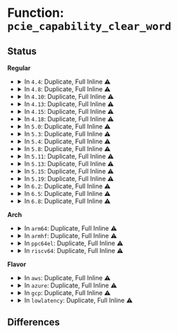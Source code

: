 # Function: <code>pcie_capability_clear_word</code>

## Status
<b>Regular</b>
<ul>
<li>
<details>
<summary>In <code>4.4</code>: Duplicate, Full Inline ⚠️</summary>

**Collision:** Static Duplication

**Inline:** Full

**Transformation:** False

**Instances:**

```
In drivers/pci/pci.c (ffffffff81437af4)
Location: include/linux/pci.h:954
Inline: True
Inline callers:
  - drivers/pci/pci.c:pci_configure_ari
```
```
In drivers/pci/pcie/portdrv_core.c (ffffffff81448e8e)
Location: include/linux/pci.h:954
Inline: True
Inline callers:
  - drivers/pci/pcie/portdrv_core.c:pcie_port_device_register
```
```
In drivers/pci/pcie/aer/aerdrv_core.c (ffffffff81449b7d)
Location: include/linux/pci.h:954
Inline: True
Inline callers:
  - drivers/pci/pcie/aer/aerdrv_core.c:pci_disable_pcie_error_reporting
```
```
In drivers/pci/pcie/aer/aerdrv.c (ffffffff8144b259)
Location: include/linux/pci.h:954
Inline: True
Inline callers:
  - drivers/pci/pcie/aer/aerdrv.c:aer_probe
```
```
In drivers/pci/pcie/pme.c (ffffffff8144b6f7)
Location: include/linux/pci.h:954
Inline: True
Inline callers:
  - drivers/pci/pcie/pme.c:pcie_pme_suspend
  - drivers/pci/pcie/pme.c:pcie_pme_irq
  - drivers/pci/pcie/pme.c:pcie_pme_probe
```
</details>
</li>
<li>
<details>
<summary>In <code>4.8</code>: Duplicate, Full Inline ⚠️</summary>

**Collision:** Static Duplication

**Inline:** Full

**Transformation:** False

**Instances:**

```
In drivers/pci/pci.c (ffffffff81483714)
Location: include/linux/pci.h:965
Inline: True
Inline callers:
  - drivers/pci/pci.c:pci_configure_ari
```
```
In drivers/pci/pcie/portdrv_core.c (ffffffff81495000)
Location: include/linux/pci.h:965
Inline: True
Inline callers:
  - drivers/pci/pcie/portdrv_core.c:pcie_port_device_register
```
```
In drivers/pci/pcie/aer/aerdrv_core.c (ffffffff81495e3d)
Location: include/linux/pci.h:965
Inline: True
Inline callers:
  - drivers/pci/pcie/aer/aerdrv_core.c:pci_disable_pcie_error_reporting
```
```
In drivers/pci/pcie/aer/aerdrv.c (ffffffff814974e9)
Location: include/linux/pci.h:965
Inline: True
Inline callers:
  - drivers/pci/pcie/aer/aerdrv.c:aer_probe
```
```
In drivers/pci/pcie/pme.c (ffffffff81497956)
Location: include/linux/pci.h:965
Inline: True
Inline callers:
  - drivers/pci/pcie/pme.c:pcie_pme_suspend
  - drivers/pci/pcie/pme.c:pcie_pme_probe
  - drivers/pci/pcie/pme.c:pcie_pme_irq
```
</details>
</li>
<li>
<details>
<summary>In <code>4.10</code>: Duplicate, Full Inline ⚠️</summary>

**Collision:** Static Duplication

**Inline:** Full

**Transformation:** False

**Instances:**

```
In drivers/pci/pci.c (ffffffff814a4e74)
Location: include/linux/pci.h:995
Inline: True
Inline callers:
  - drivers/pci/pci.c:pci_configure_ari
```
```
In drivers/pci/pcie/portdrv_core.c (ffffffff814b69b0)
Location: include/linux/pci.h:995
Inline: True
Inline callers:
  - drivers/pci/pcie/portdrv_core.c:pcie_port_device_register
```
```
In drivers/pci/pcie/aer/aerdrv_core.c (ffffffff814b77dd)
Location: include/linux/pci.h:995
Inline: True
Inline callers:
  - drivers/pci/pcie/aer/aerdrv_core.c:pci_disable_pcie_error_reporting
```
```
In drivers/pci/pcie/aer/aerdrv.c (ffffffff814b8e12)
Location: include/linux/pci.h:995
Inline: True
Inline callers:
  - drivers/pci/pcie/aer/aerdrv.c:aer_probe
```
```
In drivers/pci/pcie/pme.c (ffffffff814b92d6)
Location: include/linux/pci.h:995
Inline: True
Inline callers:
  - drivers/pci/pcie/pme.c:pcie_pme_suspend
  - drivers/pci/pcie/pme.c:pcie_pme_probe
  - drivers/pci/pcie/pme.c:pcie_pme_irq
```
</details>
</li>
<li>
<details>
<summary>In <code>4.13</code>: Duplicate, Full Inline ⚠️</summary>

**Collision:** Static Duplication

**Inline:** Full

**Transformation:** False

**Instances:**

```
In drivers/pci/probe.c (ffffffff814a67af)
Location: include/linux/pci.h:996
Inline: True
Inline callers:
  - drivers/pci/probe.c:pci_configure_device
```
```
In drivers/pci/pci.c (ffffffff814aeee7)
Location: include/linux/pci.h:996
Inline: True
Inline callers:
  - drivers/pci/pci.c:pci_configure_ari
```
```
In drivers/pci/pcie/portdrv_core.c (ffffffff814c1292)
Location: include/linux/pci.h:996
Inline: True
Inline callers:
  - drivers/pci/pcie/portdrv_core.c:pcie_port_device_register
```
```
In drivers/pci/pcie/aer/aerdrv_core.c (ffffffff814c20b6)
Location: include/linux/pci.h:996
Inline: True
Inline callers:
  - drivers/pci/pcie/aer/aerdrv_core.c:pci_disable_pcie_error_reporting
```
```
In drivers/pci/pcie/aer/aerdrv.c (ffffffff814c3632)
Location: include/linux/pci.h:996
Inline: True
Inline callers:
  - drivers/pci/pcie/aer/aerdrv.c:aer_probe
```
```
In drivers/pci/pcie/pme.c (ffffffff814c3a6b)
Location: include/linux/pci.h:996
Inline: True
Inline callers:
  - drivers/pci/pcie/pme.c:pcie_pme_suspend
  - drivers/pci/pcie/pme.c:pcie_pme_probe
  - drivers/pci/pcie/pme.c:pcie_pme_irq
```
</details>
</li>
<li>
<details>
<summary>In <code>4.15</code>: Duplicate, Full Inline ⚠️</summary>

**Collision:** Static Duplication

**Inline:** Full

**Transformation:** False

**Instances:**

```
In drivers/pci/probe.c (ffffffff814e6c42)
Location: include/linux/pci.h:1021
Inline: True
Inline callers:
  - drivers/pci/probe.c:pci_configure_device
```
```
In drivers/pci/pci.c (ffffffff814ee2b7)
Location: include/linux/pci.h:1021
Inline: True
Inline callers:
  - drivers/pci/pci.c:pci_configure_ari
```
```
In drivers/pci/pcie/portdrv_core.c (ffffffff81501716)
Location: include/linux/pci.h:1021
Inline: True
Inline callers:
  - drivers/pci/pcie/portdrv_core.c:pcie_port_device_register
```
```
In drivers/pci/pcie/aer/aerdrv_core.c (ffffffff815022d6)
Location: include/linux/pci.h:1021
Inline: True
Inline callers:
  - drivers/pci/pcie/aer/aerdrv_core.c:pci_disable_pcie_error_reporting
```
```
In drivers/pci/pcie/aer/aerdrv.c (ffffffff81503872)
Location: include/linux/pci.h:1021
Inline: True
Inline callers:
  - drivers/pci/pcie/aer/aerdrv.c:aer_probe
```
```
In drivers/pci/pcie/pme.c (ffffffff81503cab)
Location: include/linux/pci.h:1021
Inline: True
Inline callers:
  - drivers/pci/pcie/pme.c:pcie_pme_suspend
  - drivers/pci/pcie/pme.c:pcie_pme_probe
  - drivers/pci/pcie/pme.c:pcie_pme_irq
```
</details>
</li>
<li>
<details>
<summary>In <code>4.18</code>: Duplicate, Full Inline ⚠️</summary>

**Collision:** Static Duplication

**Inline:** Full

**Transformation:** False

**Instances:**

```
In drivers/pci/probe.c (ffffffff81516250)
Location: include/linux/pci.h:1016
Inline: True
Inline callers:
  - drivers/pci/probe.c:pci_configure_device
```
```
In drivers/pci/pci.c (ffffffff8151df2b)
Location: include/linux/pci.h:1016
Inline: True
Inline callers:
  - drivers/pci/pci.c:pci_configure_ari
```
```
In drivers/pci/pcie/portdrv_core.c (ffffffff81530326)
Location: include/linux/pci.h:1016
Inline: True
Inline callers:
  - drivers/pci/pcie/portdrv_core.c:pcie_port_device_register
```
```
In drivers/pci/pcie/aer.c (ffffffff81533bb3)
Location: include/linux/pci.h:1016
Inline: True
Inline callers:
  - drivers/pci/pcie/aer.c:aer_probe
  - drivers/pci/pcie/aer.c:pci_disable_pcie_error_reporting
```
```
In drivers/pci/pcie/pme.c (ffffffff81534fb9)
Location: include/linux/pci.h:1016
Inline: True
Inline callers:
  - drivers/pci/pcie/pme.c:pcie_pme_suspend
  - drivers/pci/pcie/pme.c:pcie_pme_probe
  - drivers/pci/pcie/pme.c:pcie_pme_irq
```
</details>
</li>
<li>
<details>
<summary>In <code>5.0</code>: Duplicate, Full Inline ⚠️</summary>

**Collision:** Static Duplication

**Inline:** Full

**Transformation:** False

**Instances:**

```
In drivers/pci/probe.c (ffffffff8152bd7d)
Location: include/linux/pci.h:1052
Inline: True
Inline callers:
  - drivers/pci/probe.c:pci_configure_device
```
```
In drivers/pci/pci.c (ffffffff8153368b)
Location: include/linux/pci.h:1052
Inline: True
Inline callers:
  - drivers/pci/pci.c:pci_configure_ari
```
```
In drivers/pci/pcie/portdrv_core.c (ffffffff815477e6)
Location: include/linux/pci.h:1052
Inline: True
Inline callers:
  - drivers/pci/pcie/portdrv_core.c:pcie_port_device_register
```
```
In drivers/pci/pcie/aer.c (ffffffff8154b072)
Location: include/linux/pci.h:1052
Inline: True
Inline callers:
  - drivers/pci/pcie/aer.c:aer_probe
  - drivers/pci/pcie/aer.c:pci_disable_pcie_error_reporting
```
```
In drivers/pci/pcie/pme.c (ffffffff8154c1c9)
Location: include/linux/pci.h:1052
Inline: True
Inline callers:
  - drivers/pci/pcie/pme.c:pcie_pme_suspend
  - drivers/pci/pcie/pme.c:pcie_pme_probe
  - drivers/pci/pcie/pme.c:pcie_pme_irq
```
</details>
</li>
<li>
<details>
<summary>In <code>5.3</code>: Duplicate, Full Inline ⚠️</summary>

**Collision:** Static Duplication

**Inline:** Full

**Transformation:** False

**Instances:**

```
In drivers/pci/probe.c (ffffffff8155a866)
Location: include/linux/pci.h:1113
Inline: True
Inline callers:
  - drivers/pci/probe.c:pci_configure_device
```
```
In drivers/pci/pci.c (ffffffff81562b6b)
Location: include/linux/pci.h:1113
Inline: True
Inline callers:
  - drivers/pci/pci.c:pci_configure_ari
```
```
In drivers/pci/pcie/portdrv_core.c (ffffffff815778c9)
Location: include/linux/pci.h:1113
Inline: True
Inline callers:
  - drivers/pci/pcie/portdrv_core.c:pcie_port_device_register
```
```
In drivers/pci/pcie/aer.c (ffffffff8157af49)
Location: include/linux/pci.h:1113
Inline: True
Inline callers:
  - drivers/pci/pcie/aer.c:aer_probe
  - drivers/pci/pcie/aer.c:pci_disable_pcie_error_reporting
```
```
In drivers/pci/pcie/pme.c (ffffffff8157c57b)
Location: include/linux/pci.h:1113
Inline: True
Inline callers:
  - drivers/pci/pcie/pme.c:pcie_pme_disable_interrupt
  - drivers/pci/pcie/pme.c:pcie_pme_probe
  - drivers/pci/pcie/pme.c:pcie_pme_irq
```
</details>
</li>
<li>
<details>
<summary>In <code>5.4</code>: Duplicate, Full Inline ⚠️</summary>

**Collision:** Static Duplication

**Inline:** Full

**Transformation:** False

**Instances:**

```
In drivers/pci/probe.c (ffffffff8157b8ef)
Location: include/linux/pci.h:1114
Inline: True
Inline callers:
  - drivers/pci/probe.c:pci_configure_device
```
```
In drivers/pci/pci.c (ffffffff81583cfb)
Location: include/linux/pci.h:1114
Inline: True
Inline callers:
  - drivers/pci/pci.c:pci_configure_ari
```
```
In drivers/pci/pcie/portdrv_core.c (ffffffff81599049)
Location: include/linux/pci.h:1114
Inline: True
Inline callers:
  - drivers/pci/pcie/portdrv_core.c:pcie_port_device_register
```
```
In drivers/pci/pcie/aer.c (ffffffff8159c9a6)
Location: include/linux/pci.h:1114
Inline: True
Inline callers:
  - drivers/pci/pcie/aer.c:aer_probe
  - drivers/pci/pcie/aer.c:pci_disable_pcie_error_reporting
```
```
In drivers/pci/pcie/pme.c (ffffffff8159dfdb)
Location: include/linux/pci.h:1114
Inline: True
Inline callers:
  - drivers/pci/pcie/pme.c:pcie_pme_disable_interrupt
  - drivers/pci/pcie/pme.c:pcie_pme_probe
  - drivers/pci/pcie/pme.c:pcie_pme_irq
```
</details>
</li>
<li>
<details>
<summary>In <code>5.8</code>: Duplicate, Full Inline ⚠️</summary>

**Collision:** Static Duplication

**Inline:** Full

**Transformation:** False

**Instances:**

```
In drivers/pci/probe.c (ffffffff816208cf)
Location: include/linux/pci.h:1138
Inline: True
Inline callers:
  - drivers/pci/probe.c:pci_configure_device
```
```
In drivers/pci/pci.c (ffffffff8162a7bd)
Location: include/linux/pci.h:1138
Inline: True
Inline callers:
  - drivers/pci/pci.c:pci_configure_ari
```
```
In drivers/pci/pcie/portdrv_core.c (ffffffff81638617)
Location: include/linux/pci.h:1138
Inline: True
Inline callers:
  - drivers/pci/pcie/portdrv_core.c:get_port_device_capability
```
```
In drivers/pci/pcie/aer.c (ffffffff8163c389)
Location: include/linux/pci.h:1138
Inline: True
Inline callers:
  - drivers/pci/pcie/aer.c:aer_remove
```
```
In drivers/pci/pcie/pme.c (ffffffff8163db91)
Location: include/linux/pci.h:1138
Inline: True
Inline callers:
  - drivers/pci/pcie/pme.c:pcie_pme_remove
  - drivers/pci/pcie/pme.c:pcie_pme_suspend
  - drivers/pci/pcie/pme.c:pcie_pme_probe
  - drivers/pci/pcie/pme.c:pcie_pme_irq
```
</details>
</li>
<li>
<details>
<summary>In <code>5.11</code>: Duplicate, Full Inline ⚠️</summary>

**Collision:** Static Duplication

**Inline:** Full

**Transformation:** False

**Instances:**

```
In drivers/pci/probe.c (ffffffff81646eef)
Location: include/linux/pci.h:1148
Inline: True
Inline callers:
  - drivers/pci/probe.c:pci_configure_device
```
```
In drivers/pci/pci.c (ffffffff81650c2e)
Location: include/linux/pci.h:1148
Inline: True
Inline callers:
  - drivers/pci/pci.c:pci_configure_ari
```
```
In drivers/pci/pcie/portdrv_core.c (ffffffff8165f13a)
Location: include/linux/pci.h:1148
Inline: True
Inline callers:
  - drivers/pci/pcie/portdrv_core.c:get_port_device_capability
```
```
In drivers/pci/pcie/aer.c (ffffffff816630c1)
Location: include/linux/pci.h:1148
Inline: True
Inline callers:
  - drivers/pci/pcie/aer.c:pci_disable_pcie_error_reporting
```
```
In drivers/pci/pcie/pme.c (ffffffff81664221)
Location: include/linux/pci.h:1148
Inline: True
Inline callers:
  - drivers/pci/pcie/pme.c:pcie_pme_remove
  - drivers/pci/pcie/pme.c:pcie_pme_suspend
  - drivers/pci/pcie/pme.c:pcie_pme_probe
  - drivers/pci/pcie/pme.c:pcie_pme_irq
```
</details>
</li>
<li>
<details>
<summary>In <code>5.13</code>: Duplicate, Full Inline ⚠️</summary>

**Collision:** Static Duplication

**Inline:** Full

**Transformation:** False

**Instances:**

```
In drivers/pci/probe.c (ffffffff8162a897)
Location: include/linux/pci.h:1155
Inline: True
Inline callers:
  - drivers/pci/probe.c:pci_configure_device
```
```
In drivers/pci/pci.c (ffffffff8163373e)
Location: include/linux/pci.h:1155
Inline: True
Inline callers:
  - drivers/pci/pci.c:pci_configure_ari
```
```
In drivers/pci/pcie/portdrv_core.c (ffffffff81641628)
Location: include/linux/pci.h:1155
Inline: True
Inline callers:
  - drivers/pci/pcie/portdrv_core.c:get_port_device_capability
```
```
In drivers/pci/pcie/aer.c (ffffffff81645581)
Location: include/linux/pci.h:1155
Inline: True
Inline callers:
  - drivers/pci/pcie/aer.c:pci_disable_pcie_error_reporting
```
```
In drivers/pci/pcie/pme.c (ffffffff81646691)
Location: include/linux/pci.h:1155
Inline: True
Inline callers:
  - drivers/pci/pcie/pme.c:pcie_pme_remove
  - drivers/pci/pcie/pme.c:pcie_pme_suspend
  - drivers/pci/pcie/pme.c:pcie_pme_probe
  - drivers/pci/pcie/pme.c:pcie_pme_irq
```
</details>
</li>
<li>
<details>
<summary>In <code>5.15</code>: Duplicate, Full Inline ⚠️</summary>

**Collision:** Static Duplication

**Inline:** Full

**Transformation:** False

**Instances:**

```
In drivers/pci/probe.c (ffffffff81699d77)
Location: include/linux/pci.h:1203
Inline: True
Inline callers:
  - drivers/pci/probe.c:pci_configure_device
```
```
In drivers/pci/pci.c (ffffffff816a38ef)
Location: include/linux/pci.h:1203
Inline: True
Inline callers:
  - drivers/pci/pci.c:pci_configure_ari
```
```
In drivers/pci/pcie/portdrv_core.c (ffffffff816b2664)
Location: include/linux/pci.h:1203
Inline: True
Inline callers:
  - drivers/pci/pcie/portdrv_core.c:get_port_device_capability
```
```
In drivers/pci/pcie/aer.c (ffffffff816b6757)
Location: include/linux/pci.h:1203
Inline: True
Inline callers:
  - drivers/pci/pcie/aer.c:pci_disable_pcie_error_reporting
```
```
In drivers/pci/pcie/pme.c (ffffffff816b7e91)
Location: include/linux/pci.h:1203
Inline: True
Inline callers:
  - drivers/pci/pcie/pme.c:pcie_pme_remove
  - drivers/pci/pcie/pme.c:pcie_pme_suspend
  - drivers/pci/pcie/pme.c:pcie_pme_probe
  - drivers/pci/pcie/pme.c:pcie_pme_irq
```
</details>
</li>
<li>
<details>
<summary>In <code>5.19</code>: Duplicate, Full Inline ⚠️</summary>

**Collision:** Static Duplication

**Inline:** Full

**Transformation:** False

**Instances:**

```
In drivers/pci/probe.c (ffffffff817bb44b)
Location: include/linux/pci.h:1228
Inline: True
Inline callers:
  - drivers/pci/probe.c:pci_configure_device
  - drivers/pci/probe.c:pci_configure_extended_tags
```
```
In drivers/pci/pci.c (ffffffff817c5c49)
Location: include/linux/pci.h:1228
Inline: True
Inline callers:
  - drivers/pci/pci.c:pci_configure_ari
```
```
In drivers/pci/pcie/portdrv_core.c (ffffffff817d5d38)
Location: include/linux/pci.h:1228
Inline: True
Inline callers:
  - drivers/pci/pcie/portdrv_core.c:get_port_device_capability
```
```
In drivers/pci/pcie/aer.c (ffffffff817da2b6)
Location: include/linux/pci.h:1228
Inline: True
Inline callers:
  - drivers/pci/pcie/aer.c:pci_disable_pcie_error_reporting
```
```
In drivers/pci/pcie/pme.c (ffffffff817dc1d1)
Location: include/linux/pci.h:1228
Inline: True
Inline callers:
  - drivers/pci/pcie/pme.c:pcie_pme_remove
  - drivers/pci/pcie/pme.c:pcie_pme_suspend
  - drivers/pci/pcie/pme.c:pcie_pme_probe
  - drivers/pci/pcie/pme.c:pcie_pme_irq
```
</details>
</li>
<li>
<details>
<summary>In <code>6.2</code>: Duplicate, Full Inline ⚠️</summary>

**Collision:** Static Duplication

**Inline:** Full

**Transformation:** False

**Instances:**

```
In drivers/pci/probe.c (ffffffff818d6e5b)
Location: include/linux/pci.h:1235
Inline: True
Inline callers:
  - drivers/pci/probe.c:pci_configure_device
  - drivers/pci/probe.c:pci_configure_extended_tags
```
```
In drivers/pci/pci.c (ffffffff818e2ec9)
Location: include/linux/pci.h:1235
Inline: True
Inline callers:
  - drivers/pci/pci.c:pci_configure_ari
```
```
In drivers/pci/pcie/portdrv.c (ffffffff818f7646)
Location: include/linux/pci.h:1235
Inline: True
Inline callers:
  - drivers/pci/pcie/portdrv.c:get_port_device_capability
```
```
In drivers/pci/pcie/aer.c (ffffffff818fc10e)
Location: include/linux/pci.h:1235
Inline: True
Inline callers:
  - drivers/pci/pcie/aer.c:aer_probe
  - drivers/pci/pcie/aer.c:pci_disable_pcie_error_reporting
```
```
In drivers/pci/pcie/pme.c (ffffffff818fe0c1)
Location: include/linux/pci.h:1235
Inline: True
Inline callers:
  - drivers/pci/pcie/pme.c:pcie_pme_remove
  - drivers/pci/pcie/pme.c:pcie_pme_suspend
  - drivers/pci/pcie/pme.c:pcie_pme_probe
  - drivers/pci/pcie/pme.c:pcie_pme_irq
```
</details>
</li>
<li>
<details>
<summary>In <code>6.5</code>: Duplicate, Full Inline ⚠️</summary>

**Collision:** Static Duplication

**Inline:** Full

**Transformation:** False

**Instances:**

```
In drivers/pci/probe.c (ffffffff8191a0db)
Location: include/linux/pci.h:1269
Inline: True
Inline callers:
  - drivers/pci/probe.c:pci_configure_device
  - drivers/pci/probe.c:pci_configure_extended_tags
```
```
In drivers/pci/pci.c (ffffffff81926d00)
Location: include/linux/pci.h:1269
Inline: True
Inline callers:
  - drivers/pci/pci.c:pcie_retrain_link
  - drivers/pci/pci.c:pci_configure_ari
```
```
In drivers/pci/pcie/portdrv.c (ffffffff8193abb0)
Location: include/linux/pci.h:1269
Inline: True
Inline callers:
  - drivers/pci/pcie/portdrv.c:get_port_device_capability
```
```
In drivers/pci/pcie/aer.c (ffffffff8193f666)
Location: include/linux/pci.h:1269
Inline: True
Inline callers:
  - drivers/pci/pcie/aer.c:pci_disable_pcie_error_reporting
```
```
In drivers/pci/pcie/pme.c (ffffffff81941571)
Location: include/linux/pci.h:1269
Inline: True
Inline callers:
  - drivers/pci/pcie/pme.c:pcie_pme_remove
  - drivers/pci/pcie/pme.c:pcie_pme_suspend
  - drivers/pci/pcie/pme.c:pcie_pme_probe
  - drivers/pci/pcie/pme.c:pcie_pme_irq
```
</details>
</li>
<li>
<details>
<summary>In <code>6.8</code>: Duplicate, Full Inline ⚠️</summary>

**Collision:** Static Duplication

**Inline:** Full

**Transformation:** False

**Instances:**

```
In drivers/pci/probe.c (ffffffff819624db)
Location: include/linux/pci.h:1297
Inline: True
Inline callers:
  - drivers/pci/probe.c:pci_configure_device
  - drivers/pci/probe.c:pci_configure_extended_tags
```
```
In drivers/pci/pci.c (ffffffff8196f4a0)
Location: include/linux/pci.h:1297
Inline: True
Inline callers:
  - drivers/pci/pci.c:pcie_retrain_link
  - drivers/pci/pci.c:pci_configure_ari
```
```
In drivers/pci/pcie/portdrv.c (ffffffff81983a10)
Location: include/linux/pci.h:1297
Inline: True
Inline callers:
  - drivers/pci/pcie/portdrv.c:get_port_device_capability
```
```
In drivers/pci/pcie/aspm.c (ffffffff81984f3b)
Location: include/linux/pci.h:1297
Inline: True
Inline callers:
  - drivers/pci/pcie/aspm.c:pcie_config_aspm_link
  - drivers/pci/pcie/aspm.c:pcie_config_aspm_link
```
```
In drivers/pci/pcie/aer.c (ffffffff8198845a)
Location: include/linux/pci.h:1297
Inline: True
```
```
In drivers/pci/pcie/pme.c (ffffffff8198a7d1)
Location: include/linux/pci.h:1297
Inline: True
Inline callers:
  - drivers/pci/pcie/pme.c:pcie_pme_remove
  - drivers/pci/pcie/pme.c:pcie_pme_suspend
  - drivers/pci/pcie/pme.c:pcie_pme_probe
  - drivers/pci/pcie/pme.c:pcie_pme_irq
```
```
In drivers/pci/quirks.c (ffffffff81996fcd)
Location: include/linux/pci.h:1297
Inline: True
Inline callers:
  - drivers/pci/quirks.c:quirk_chelsio_T5_disable_root_port_attributes
```
</details>
</li>
</ul>
<b>Arch</b>
<ul>
<li>
<details>
<summary>In <code>arm64</code>: Duplicate, Full Inline ⚠️</summary>

**Collision:** Static Duplication

**Inline:** Full

**Transformation:** False

**Instances:**

```
In drivers/pci/probe.c (ffff8000106ded20)
Location: include/linux/pci.h:1114
Inline: True
Inline callers:
  - drivers/pci/probe.c:pci_configure_device
```
```
In drivers/pci/pci.c (ffff8000106e7fa8)
Location: include/linux/pci.h:1114
Inline: True
Inline callers:
  - drivers/pci/pci.c:pci_configure_ari
```
```
In drivers/pci/pcie/portdrv_core.c (ffff800010700724)
Location: include/linux/pci.h:1114
Inline: True
Inline callers:
  - drivers/pci/pcie/portdrv_core.c:pcie_port_device_register
```
```
In drivers/pci/pcie/aer.c (ffff8000107046a0)
Location: include/linux/pci.h:1114
Inline: True
Inline callers:
  - drivers/pci/pcie/aer.c:aer_probe
  - drivers/pci/pcie/aer.c:pci_disable_pcie_error_reporting
```
```
In drivers/pci/pcie/pme.c (ffff800010705e80)
Location: include/linux/pci.h:1114
Inline: True
Inline callers:
  - drivers/pci/pcie/pme.c:pcie_pme_disable_interrupt
  - drivers/pci/pcie/pme.c:pcie_pme_probe
  - drivers/pci/pcie/pme.c:pcie_pme_irq
```
</details>
</li>
<li>
<details>
<summary>In <code>armhf</code>: Duplicate, Full Inline ⚠️</summary>

**Collision:** Static Duplication

**Inline:** Full

**Transformation:** False

**Instances:**

```
In drivers/pci/probe.c (c087aa50)
Location: include/linux/pci.h:1114
Inline: True
Inline callers:
  - drivers/pci/probe.c:pci_configure_device
```
```
In drivers/pci/pci.c (c088306c)
Location: include/linux/pci.h:1114
Inline: True
Inline callers:
  - drivers/pci/pci.c:pci_configure_ari
```
```
In drivers/pci/pcie/portdrv_core.c (c0898440)
Location: include/linux/pci.h:1114
Inline: True
Inline callers:
  - drivers/pci/pcie/portdrv_core.c:pcie_port_device_register
```
```
In drivers/pci/pcie/aer.c (c089bbd8)
Location: include/linux/pci.h:1114
Inline: True
Inline callers:
  - drivers/pci/pcie/aer.c:aer_probe
  - drivers/pci/pcie/aer.c:pci_disable_pcie_error_reporting
```
```
In drivers/pci/pcie/pme.c (c089cba0)
Location: include/linux/pci.h:1114
Inline: True
Inline callers:
  - drivers/pci/pcie/pme.c:pcie_pme_disable_interrupt
  - drivers/pci/pcie/pme.c:pcie_pme_probe
  - drivers/pci/pcie/pme.c:pcie_pme_irq
```
</details>
</li>
<li>
<details>
<summary>In <code>ppc64el</code>: Duplicate, Full Inline ⚠️</summary>

**Collision:** Static Duplication

**Inline:** Full

**Transformation:** False

**Instances:**

```
In drivers/pci/probe.c (c000000000857b80)
Location: include/linux/pci.h:1114
Inline: True
Inline callers:
  - drivers/pci/probe.c:pci_device_add
```
```
In drivers/pci/pci.c (c000000000862a2c)
Location: include/linux/pci.h:1114
Inline: True
Inline callers:
  - drivers/pci/pci.c:pci_configure_ari
```
</details>
</li>
<li>
<details>
<summary>In <code>riscv64</code>: Duplicate, Full Inline ⚠️</summary>

**Collision:** Static Duplication

**Inline:** Full

**Transformation:** False

**Instances:**

```
In drivers/pci/probe.c (ffffffe0004b6eaa)
Location: include/linux/pci.h:1114
Inline: True
Inline callers:
  - drivers/pci/probe.c:pci_configure_device
```
```
In drivers/pci/pci.c (ffffffe0004be62a)
Location: include/linux/pci.h:1114
Inline: True
Inline callers:
  - drivers/pci/pci.c:pci_configure_ari
```
```
In drivers/pci/pcie/portdrv_core.c (ffffffe0004cf68e)
Location: include/linux/pci.h:1114
Inline: True
Inline callers:
  - drivers/pci/pcie/portdrv_core.c:pcie_port_device_register
```
```
In drivers/pci/pcie/aer.c (ffffffe0004d2aea)
Location: include/linux/pci.h:1114
Inline: True
Inline callers:
  - drivers/pci/pcie/aer.c:aer_probe
  - drivers/pci/pcie/aer.c:pci_disable_pcie_error_reporting
```
```
In drivers/pci/pcie/pme.c (ffffffe0004d3c04)
Location: include/linux/pci.h:1114
Inline: True
Inline callers:
  - drivers/pci/pcie/pme.c:pcie_pme_disable_interrupt
  - drivers/pci/pcie/pme.c:pcie_pme_probe
  - drivers/pci/pcie/pme.c:pcie_pme_irq
```
</details>
</li>
</ul>
<b>Flavor</b>
<ul>
<li>
<details>
<summary>In <code>aws</code>: Duplicate, Full Inline ⚠️</summary>

**Collision:** Static Duplication

**Inline:** Full

**Transformation:** False

**Instances:**

```
In drivers/pci/probe.c (ffffffff8156fe0f)
Location: include/linux/pci.h:1114
Inline: True
Inline callers:
  - drivers/pci/probe.c:pci_configure_device
```
```
In drivers/pci/pci.c (ffffffff8157821b)
Location: include/linux/pci.h:1114
Inline: True
Inline callers:
  - drivers/pci/pci.c:pci_configure_ari
```
```
In drivers/pci/pcie/portdrv_core.c (ffffffff8158ced9)
Location: include/linux/pci.h:1114
Inline: True
Inline callers:
  - drivers/pci/pcie/portdrv_core.c:pcie_port_device_register
```
```
In drivers/pci/pcie/aer.c (ffffffff81590496)
Location: include/linux/pci.h:1114
Inline: True
Inline callers:
  - drivers/pci/pcie/aer.c:aer_probe
  - drivers/pci/pcie/aer.c:pci_disable_pcie_error_reporting
```
```
In drivers/pci/pcie/pme.c (ffffffff815917db)
Location: include/linux/pci.h:1114
Inline: True
Inline callers:
  - drivers/pci/pcie/pme.c:pcie_pme_disable_interrupt
  - drivers/pci/pcie/pme.c:pcie_pme_probe
  - drivers/pci/pcie/pme.c:pcie_pme_irq
```
</details>
</li>
<li>
<details>
<summary>In <code>azure</code>: Duplicate, Full Inline ⚠️</summary>

**Collision:** Static Duplication

**Inline:** Full

**Transformation:** False

**Instances:**

```
In drivers/pci/probe.c (ffffffff8155e56f)
Location: include/linux/pci.h:1114
Inline: True
Inline callers:
  - drivers/pci/probe.c:pci_configure_device
```
```
In drivers/pci/pci.c (ffffffff8156695b)
Location: include/linux/pci.h:1114
Inline: True
Inline callers:
  - drivers/pci/pci.c:pci_configure_ari
```
```
In drivers/pci/pcie/portdrv_core.c (ffffffff8157ba19)
Location: include/linux/pci.h:1114
Inline: True
Inline callers:
  - drivers/pci/pcie/portdrv_core.c:pcie_port_device_register
```
```
In drivers/pci/pcie/aer.c (ffffffff8157f376)
Location: include/linux/pci.h:1114
Inline: True
Inline callers:
  - drivers/pci/pcie/aer.c:aer_probe
  - drivers/pci/pcie/aer.c:pci_disable_pcie_error_reporting
```
```
In drivers/pci/pcie/pme.c (ffffffff815806bb)
Location: include/linux/pci.h:1114
Inline: True
Inline callers:
  - drivers/pci/pcie/pme.c:pcie_pme_disable_interrupt
  - drivers/pci/pcie/pme.c:pcie_pme_probe
  - drivers/pci/pcie/pme.c:pcie_pme_irq
```
</details>
</li>
<li>
<details>
<summary>In <code>gcp</code>: Duplicate, Full Inline ⚠️</summary>

**Collision:** Static Duplication

**Inline:** Full

**Transformation:** False

**Instances:**

```
In drivers/pci/probe.c (ffffffff8156f63f)
Location: include/linux/pci.h:1114
Inline: True
Inline callers:
  - drivers/pci/probe.c:pci_configure_device
```
```
In drivers/pci/pci.c (ffffffff81577a4b)
Location: include/linux/pci.h:1114
Inline: True
Inline callers:
  - drivers/pci/pci.c:pci_configure_ari
```
```
In drivers/pci/pcie/portdrv_core.c (ffffffff8158cd99)
Location: include/linux/pci.h:1114
Inline: True
Inline callers:
  - drivers/pci/pcie/portdrv_core.c:pcie_port_device_register
```
```
In drivers/pci/pcie/aer.c (ffffffff815906f6)
Location: include/linux/pci.h:1114
Inline: True
Inline callers:
  - drivers/pci/pcie/aer.c:aer_probe
  - drivers/pci/pcie/aer.c:pci_disable_pcie_error_reporting
```
```
In drivers/pci/pcie/pme.c (ffffffff81591d2b)
Location: include/linux/pci.h:1114
Inline: True
Inline callers:
  - drivers/pci/pcie/pme.c:pcie_pme_disable_interrupt
  - drivers/pci/pcie/pme.c:pcie_pme_probe
  - drivers/pci/pcie/pme.c:pcie_pme_irq
```
</details>
</li>
<li>
<details>
<summary>In <code>lowlatency</code>: Duplicate, Full Inline ⚠️</summary>

**Collision:** Static Duplication

**Inline:** Full

**Transformation:** False

**Instances:**

```
In drivers/pci/probe.c (ffffffff81589b1f)
Location: include/linux/pci.h:1114
Inline: True
Inline callers:
  - drivers/pci/probe.c:pci_configure_device
```
```
In drivers/pci/pci.c (ffffffff81591f0b)
Location: include/linux/pci.h:1114
Inline: True
Inline callers:
  - drivers/pci/pci.c:pci_configure_ari
```
```
In drivers/pci/pcie/portdrv_core.c (ffffffff815a7249)
Location: include/linux/pci.h:1114
Inline: True
Inline callers:
  - drivers/pci/pcie/portdrv_core.c:pcie_port_device_register
```
```
In drivers/pci/pcie/aer.c (ffffffff815aaba6)
Location: include/linux/pci.h:1114
Inline: True
Inline callers:
  - drivers/pci/pcie/aer.c:aer_probe
  - drivers/pci/pcie/aer.c:pci_disable_pcie_error_reporting
```
```
In drivers/pci/pcie/pme.c (ffffffff815abbeb)
Location: include/linux/pci.h:1114
Inline: True
Inline callers:
  - drivers/pci/pcie/pme.c:pcie_pme_disable_interrupt
  - drivers/pci/pcie/pme.c:pcie_pme_probe
  - drivers/pci/pcie/pme.c:pcie_pme_irq
```
</details>
</li>
</ul>

## Differences
